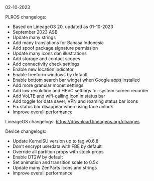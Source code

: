 02-10-2023

PLROS changelogs:
- Based on LineageOS 20, updated as 01-10-2023
- September 2023 ASB
- Update many strings
- Add many translations for Bahasa Indonesia
- Add spoof package signature permission
- Update many icons dan illustrations
- Add storage and contact scopes
- Add connectivity check settings
- Enable new location indicator
- Enable freeform windows by default
- Enable bottom search bar widget when Google apps installed
- Add more granular monet settings
- Add low resolution and HEVC settings for system screen recorder
- Add VoLTE and wifi-calling icon in status bar
- Add toggle for data saver, VPN and roaming status bar icons
- Fix status bar disappear when using face unlock
- Improve overall performance

LineageOS changelogs:
https://download.lineageos.org/changes

Device changelogs:
- Update KernelSU version up to tag v0.6.8
- Don't encrypt userdata with FBE by default
- Override all partition props with stock props
- Enable DT2W by default
- Set animation and transition scale to 0.5x
- Update many ZenParts icons and strings
- Improve overall performance
